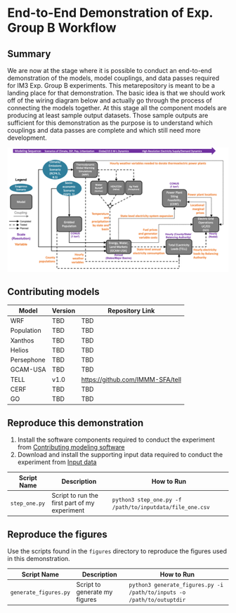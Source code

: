 # End-to-End Demonstration of Exp. Group B Workflow

## Summary
We are now at the stage where it is possible to conduct an end-to-end demonstration of the models, model couplings, and
data passes required for IM3 Exp. Group B experiments. This metarepository is meant to be a landing place for that
demonstration. The basic idea is that we should work off of the wiring diagram below and actually go through
the process of connecting the models together. At this stage all the component models are producing at least sample 
output datasets. Those sample outputs are sufficient for this demonstration as the purpose is to understand which 
couplings and data passes are complete and which still need more development.

<img src='experiment_diagrams/experiment-B-N6_interconnect.png?raw=true' width=720 />

## Contributing models
| Model | Version | Repository Link |
|-------|---------|-----------------|
| WRF | TBD | TBD |
| Population | TBD | TBD |
| Xanthos | TBD | TBD |
| Helios | TBD | TBD |
| Persephone | TBD | TBD |
| GCAM-USA | TBD | TBD |
| TELL | v1.0 | https://github.com/IMMM-SFA/tell |
| CERF | TBD | TBD |
| GO | TBD | TBD |

## Reproduce this demonstration
1. Install the software components required to conduct the experiment from [Contributing modeling software](#contributing-modeling-software)
2. Download and install the supporting input data required to conduct the experiment from [Input data](#input-data)

| Script Name | Description | How to Run |
| --- | --- | --- |
| `step_one.py` | Script to run the first part of my experiment | `python3 step_one.py -f /path/to/inputdata/file_one.csv` |

## Reproduce the figures
Use the scripts found in the `figures` directory to reproduce the figures used in this demonstration.

| Script Name | Description | How to Run |
| --- | --- | --- |
| `generate_figures.py` | Script to generate my figures | `python3 generate_figures.py -i /path/to/inputs -o /path/to/outuptdir` |
